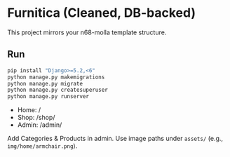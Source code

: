 # Furnitica (Cleaned, DB-backed)

This project mirrors your n68-molla template structure.

## Run
```bash
pip install "Django>=5.2,<6"
python manage.py makemigrations
python manage.py migrate
python manage.py createsuperuser
python manage.py runserver
```
- Home: /
- Shop: /shop/
- Admin: /admin/

Add Categories & Products in admin. Use image paths under `assets/` (e.g., `img/home/armchair.png`).
